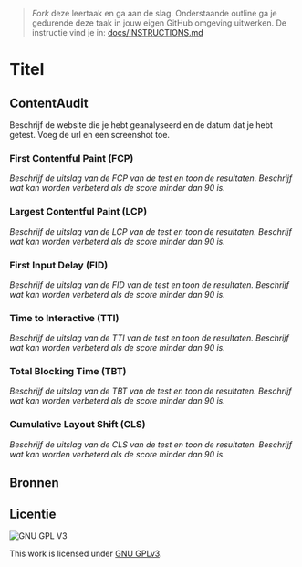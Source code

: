 > _Fork_ deze leertaak en ga aan de slag. Onderstaande outline ga je gedurende deze taak in jouw eigen GitHub omgeving uitwerken. De instructie vind je in: [docs/INSTRUCTIONS.md](docs/INSTRUCTIONS.md)

# Titel
<!-- Geef je project een titel en schrijf in één zin wat het is -->


## ContentAudit
Beschrijf de website die je hebt geanalyseerd en de datum dat je hebt getest. Voeg de url en een screenshot toe. 


### First Contentful Paint (FCP)
_Beschrijf de uitslag van de FCP van de test en toon de resultaten. Beschrijf wat kan worden verbeterd als de score minder dan 90 is._


### Largest Contentful Paint (LCP)
_Beschrijf de uitslag van de LCP van de test en toon de resultaten. Beschrijf wat kan worden verbeterd als de score minder dan 90 is._


### First Input Delay (FID)
_Beschrijf de uitslag van de FID van de test en toon de resultaten. Beschrijf wat kan worden verbeterd als de score minder dan 90 is._


### Time to Interactive (TTI)
_Beschrijf de uitslag van de TTI van de test en toon de resultaten. Beschrijf wat kan worden verbeterd als de score minder dan 90 is._


### Total Blocking Time (TBT)
_Beschrijf de uitslag van de TBT van de test en toon de resultaten. Beschrijf wat kan worden verbeterd als de score minder dan 90 is._


### Cumulative Layout Shift (CLS)
_Beschrijf de uitslag van de CLS van de test en toon de resultaten. Beschrijf wat kan worden verbeterd als de score minder dan 90 is._



## Bronnen

## Licentie

![GNU GPL V3](https://www.gnu.org/graphics/gplv3-127x51.png)

This work is licensed under [GNU GPLv3](./LICENSE).

